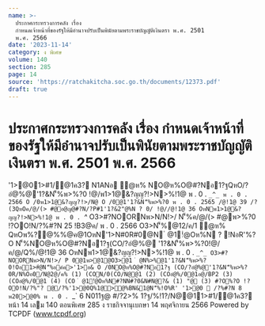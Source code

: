 ```yaml
---
name: >-
  ประกาศกระทรวงการคลัง เรื่อง
  กำหนดเจ้าหน้าที่ของรัฐให้มีอำนาจปรับเป็นพินัยตามพระราชบัญญัติเงินตรา พ.ศ. 2501
  พ.ศ. 2566
date: '2023-11-14'
category: ง พิเศษ
volume: 140
section: 285
page: 14
source: 'https://ratchakitcha.soc.go.th/documents/12373.pdf'
draft: true
---
```


# ประกาศกระทรวงการคลัง เรื่อง กำหนดเจ้าหน้าที่ของรัฐให้มีอำนาจปรับเป็นพินัยตามพระราชบัญญัติเงินตรา พ.ศ. 2501 พ.ศ. 2566

'1>@01>#1/@1ค3? N1ANอ ํ@ห% NO@ห%O@#?Nอ1?ฐQหO/?อํ@%@'1?&N'็%พ>%?0 !@/พ1>1@&?ญญ?!>N>%!1@ พ . 0 . `_^_ พ . 0 . 2566 O /0พ1>1@&?ญญ?!>/N@ O /0@1'1?&N'็%พ>%?0 พ . 0 . 2565 /@!1@ 39 /?(3QหOค/@/(> #@อ@ญ@#?N/?P#1'1?&2"@%N ? 0/ !@//@!1@ 36 OหNพ1>1@&?ญญ?!>N>%!1@ พ . 0 . `_^_ O3>#?NOORNพ>N/N!>/ N'็%ค/@/(> #@พ>%?0 !?OO!N/?%#?N 25 !B3@ค/ พ . 0 . 2566 O3>N'็%@12/ค/1 ํ@ห% QหOพ%?@%$%@ค@1OหN'1>N#0R#0N'็%NO@ห%O@#?Nอ1?ฐ(CO/?อํ@%@'1?&N'็%พ>%?0!@/พ1>1@&?ญญ?!> N>%!1@ พ . 0 . `_^_ 1?ฐ/%!1?/N@@11>#1/@1ค3?@อ@0?0อํ@%@!@/ค/@/Q%/@!1@ 14 OหNพ1>1@&?ญญ?!>/N@ O /0@1'1?&N'็%พ>%?0 พ . 0 . 2565 ออ'1>@0R/O ? !NอR'%?O QหOพ%?@%$%@ค@1OหN'1>N#0R#0@N ํ @1!ํ@Oห%N ? !NอR'%?O N'็%NO@ห%O@#?Nอ1?ฐ(CO/?อํ@%@ '1?&N'็%พ>%?0!@/ค/@/Q%/@!1@ 36 OหNพ1>1@&?ญญ?!>N>%!1@ พ . 0 . `_^_ O3>#?NOORNพ>N/N!>/ P 0@1พ>@1@O3>@1 ํ @N%>%@1'1?&N'็%พ>%?0!Oอ1>#ํ@N'็%อค์ค>'1>อ& O /0NO@ห%O@#?Nอ1?ฐ (CO/?อํ@%@'1?&N'็%พ>%?0R/N%Oอ0/N@2@/ค% (1) (CON/0(CO/N@@1 (2) (COอํ@%/0@1อ@/BP2 (3) (COอํ@%/0@1 (4) (CO ํ @1!ํ@Oห%N#?NN#?0&N#N@?& (1) "@ (3) #?O%?O !?OO!N/?%"? @/?%'1>@0Q%1@>@%BN&1@N'็%!O%R' '1>@0  /?%#?N 8 พ20>@0% พ . 0 . `_` 6 N011ฐ@ #/?2>% 1?ฐ/%!1?/N@@11>#1/@1ค3? หน้า 14 เลม 140 ตอนพิเศษ 285 ง ราชกิจจานุเบกษา 14 พฤศจิกายน 2566 Powered by TCPDF (www.tcpdf.org)
